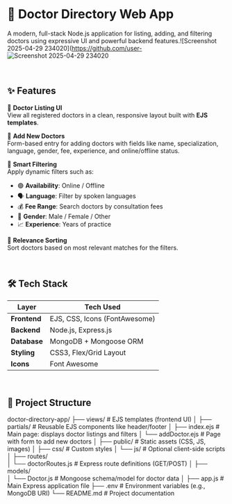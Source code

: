 # 🏥 Doctor Directory Web App

A modern, full-stack Node.js application for listing, adding, and filtering doctors using expressive UI and powerful backend features.![Screenshot 2025-04-29 234020](https://github.com/user-
![Screenshot 2025-04-29 234020](https://github.com/user-attachments/assets/196a8857-eab4-4186-9030-f52be70de2b8)


<br>

## ✨ Features

🔹 **Doctor Listing UI**  
View all registered doctors in a clean, responsive layout built with **EJS templates**.

🔹 **Add New Doctors**  
Form-based entry for adding doctors with fields like name, specialization, language, gender, fee, experience, and online/offline status.

🔹 **Smart Filtering**  
Apply dynamic filters such as:
- 🟢 **Availability**: Online / Offline  
- 🗣️ **Language**: Filter by spoken languages  
- 💰 **Fee Range**: Search doctors by consultation fees  
- 🚻 **Gender**: Male / Female / Other  
- 📈 **Experience**: Years of practice

🔹 **Relevance Sorting**  
Sort doctors based on most relevant matches for the filters.

<br>

## 🛠️ Tech Stack

| Layer       | Tech Used                         |
|-------------|-----------------------------------|
| **Frontend**| EJS, CSS, Icons (FontAwesome)     |
| **Backend** | Node.js, Express.js               |
| **Database**| MongoDB + Mongoose ORM            |
| **Styling** | CSS3, Flex/Grid Layout            |
| **Icons**   | Font Awesome                      |

<br>

## 📂 Project Structure

doctor-directory-app/
├── views/                  # EJS templates (frontend UI)
│   ├── partials/           # Reusable EJS components like header/footer
│   ├── index.ejs           # Main page: displays doctor listings and filters
│   └── addDoctor.ejs       # Page with form to add new doctors
│
├── public/                 # Static assets (CSS, JS, images)
│   ├── css/                # Custom styles
│   └── js/                 # Optional client-side scripts
│
├── routes/                 
│   └── doctorRoutes.js     # Express route definitions (GET/POST)
│
├── models/                 
│   └── Doctor.js           # Mongoose schema/model for doctor data
│
├── app.js                  # Main Express application file
├── .env                    # Environment variables (e.g., MongoDB URI)
└── README.md               # Project documentation
